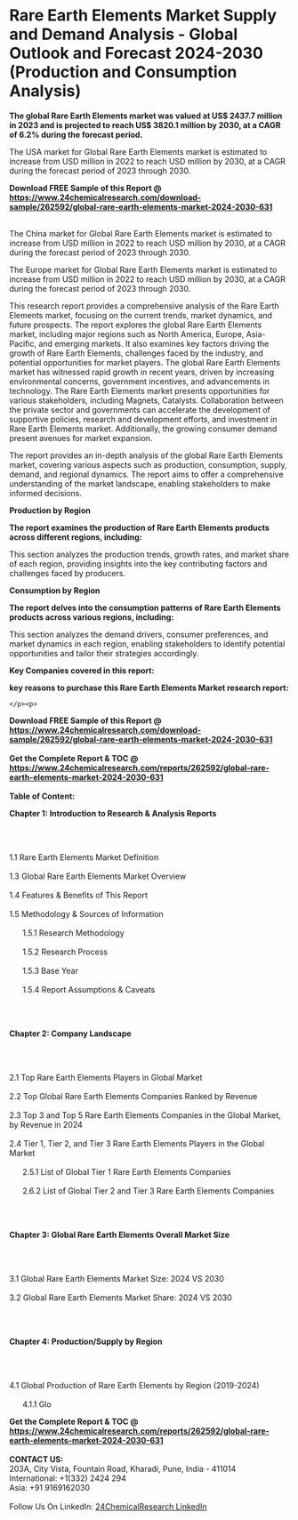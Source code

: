 <h1>Rare Earth Elements Market Supply and Demand Analysis - Global Outlook and Forecast 2024-2030 (Production and Consumption Analysis)</h1><p><strong>The global Rare Earth Elements market was valued at US$ 2437.7 million in 2023 and is projected to reach US$ 3820.1 million by 2030, at a CAGR of 6.2% during the forecast period.</strong></p><p>
</p><p>The USA market for Global Rare Earth Elements market is estimated to increase from USD million in 2022 to reach USD million by 2030, at a CAGR during the forecast period of 2023 through 2030.</p><div><b>Download FREE Sample of this Report @ 
            <a href="https://www.24chemicalresearch.com/download-sample/262592/global-rare-earth-elements-market-2024-2030-631">
            https://www.24chemicalresearch.com/download-sample/262592/global-rare-earth-elements-market-2024-2030-631</a></b></div><br><p>
</p><p>The China market for Global Rare Earth Elements market is estimated to increase from USD million in 2022 to reach USD million by 2030, at a CAGR during the forecast period of 2023 through 2030.</p><p>
</p><p>The Europe market for Global Rare Earth Elements market is estimated to increase from USD million in 2022 to reach USD million by 2030, at a CAGR during the forecast period of 2023 through 2030.</p><p>
</p><p>This research report provides a comprehensive analysis of the Rare Earth Elements market, focusing on the current trends, market dynamics, and future prospects. The report explores the global Rare Earth Elements market, including major regions such as North America, Europe, Asia-Pacific, and emerging markets. It also examines key factors driving the growth of Rare Earth Elements, challenges faced by the industry, and potential opportunities for market players. The global Rare Earth Elements market has witnessed rapid growth in recent years, driven by increasing environmental concerns, government incentives, and advancements in technology. The Rare Earth Elements market presents opportunities for various stakeholders, including Magnets, Catalysts. Collaboration between the private sector and governments can accelerate the development of supportive policies, research and development efforts, and investment in Rare Earth Elements market. Additionally, the growing consumer demand present avenues for market expansion.</p><p>
</p><p>The report provides an in-depth analysis of the global Rare Earth Elements market, covering various aspects such as production, consumption, supply, demand, and regional dynamics. The report aims to offer a comprehensive understanding of the market landscape, enabling stakeholders to make informed decisions.</p><p>
</p><p><strong>Production by Region</strong></p><p>
</p><p><strong>The report examines the production of Rare Earth Elements products across different regions, including:</strong></p><p>
</p><p>
</p><p>This section analyzes the production trends, growth rates, and market share of each region, providing insights into the key contributing factors and challenges faced by producers.</p><p>
</p><p><strong>Consumption by Region</strong></p><p>
</p><p><strong>The report delves into the consumption patterns of Rare Earth Elements products across various regions, including:</strong></p><p>
</p><p>
</p><p>This section analyzes the demand drivers, consumer preferences, and market dynamics in each region, enabling stakeholders to identify potential opportunities and tailor their strategies accordingly.</p><p>
<strong>Key Companies covered in this report:</strong></p><p>
</p><p>
</p><p><strong>key reasons to purchase this Rare Earth Elements Market research report:</strong></p><p>

	</p><p>

</p><div><b>Download FREE Sample of this Report @ 
            <a href="https://www.24chemicalresearch.com/download-sample/262592/global-rare-earth-elements-market-2024-2030-631">
            https://www.24chemicalresearch.com/download-sample/262592/global-rare-earth-elements-market-2024-2030-631</a></b></div><br><div><b>Get the Complete Report & TOC @ 
            <a href="https://www.24chemicalresearch.com/reports/262592/global-rare-earth-elements-market-2024-2030-631">
            https://www.24chemicalresearch.com/reports/262592/global-rare-earth-elements-market-2024-2030-631</a></b></div><br>
            <b>Table of Content:</b><p><p><strong>Chapter 1: Introduction to Research &amp; Analysis Reports</strong></p><br />
<br />
<p>1.1 Rare Earth Elements Market Definition<br /><br />
1.3 Global Rare Earth Elements Market Overview<br /><br />
1.4 Features &amp; Benefits of This Report<br /><br />
1.5 Methodology &amp; Sources of Information<br /><br />
&nbsp;&nbsp;&nbsp;&nbsp;&nbsp; 1.5.1 Research Methodology<br /><br />
&nbsp;&nbsp;&nbsp;&nbsp;&nbsp; 1.5.2 Research Process<br /><br />
&nbsp;&nbsp;&nbsp;&nbsp;&nbsp; 1.5.3 Base Year<br /><br />
&nbsp;&nbsp;&nbsp;&nbsp;&nbsp; 1.5.4 Report Assumptions &amp; Caveats</p><br />
<br />
<p><strong>Chapter 2: Company Landscape</strong></p><br />
<br />
<p>2.1 Top Rare Earth Elements Players in Global Market<br /><br />
2.2 Top Global Rare Earth Elements Companies Ranked by Revenue<br /><br />
2.3 Top 3 and Top 5 Rare Earth Elements Companies in the Global Market, by Revenue in 2024<br /><br />
2.4 Tier 1, Tier 2, and Tier 3 Rare Earth Elements Players in the Global Market<br /><br />
&nbsp;&nbsp;&nbsp;&nbsp;&nbsp; 2.5.1 List of Global Tier 1 Rare Earth Elements Companies<br /><br />
&nbsp;&nbsp;&nbsp;&nbsp;&nbsp; 2.6.2 List of Global Tier 2 and Tier 3 Rare Earth Elements Companies</p><br />
<br />
<p><strong>Chapter 3: Global Rare Earth Elements Overall Market Size</strong></p><br />
<br />
<p>3.1 Global Rare Earth Elements Market Size: 2024 VS 2030<br /><br />
3.2 Global Rare Earth Elements Market Share: 2024 VS 2030</p><br />
<br />
<p><strong>Chapter 4: Production/Supply by Region</strong></p><br />
<br />
<p>4.1 Global Production of Rare Earth Elements by Region (2019-2024)<br /><br />
&nbsp;&nbsp;&nbsp;&nbsp;&nbsp; 4.1.1 Glo</p><div><b>Get the Complete Report & TOC @ 
            <a href="https://www.24chemicalresearch.com/reports/262592/global-rare-earth-elements-market-2024-2030-631">
            https://www.24chemicalresearch.com/reports/262592/global-rare-earth-elements-market-2024-2030-631</a></b></div><br><b>CONTACT US:</b><br>
            203A, City Vista, Fountain Road, Kharadi, Pune, India - 411014<br>
            International: +1(332) 2424 294<br>
            Asia: +91 9169162030 <br><br>
            Follow Us On LinkedIn: <a href="https://www.linkedin.com/company/24chemicalresearch/">24ChemicalResearch LinkedIn</a>